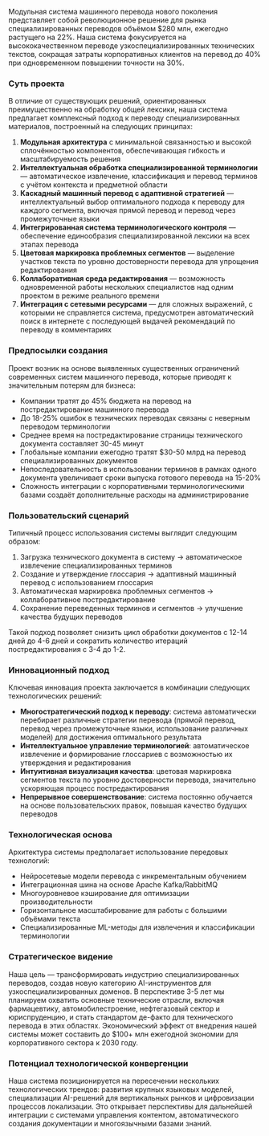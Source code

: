 
Модульная система машинного перевода нового поколения представляет собой революционное решение для рынка специализированных переводов объёмом $280 млн, ежегодно растущего на 22%. Наша система фокусируется на высококачественном переводе узкоспециализированных технических текстов, сокращая затраты корпоративных клиентов на перевод до 40% при одновременном повышении точности на 30%.

### Суть проекта

В отличие от существующих решений, ориентированных преимущественно на обработку общей лексики, наша система предлагает комплексный подход к переводу специализированных материалов, построенный на следующих принципах:

1. **Модульная архитектура** с минимальной связанностью и высокой сплочённостью компонентов, обеспечивающая гибкость и масштабируемость решения
2. **Интеллектуальная обработка специализированной терминологии** — автоматическое извлечение, классификация и перевод терминов с учётом контекста и предметной области
3. **Каскадный машинный перевод с адаптивной стратегией** — интеллектуальный выбор оптимального подхода к переводу для каждого сегмента, включая прямой перевод и перевод через промежуточные языки
4. **Интегрированная система терминологического контроля** — обеспечение единообразия специализированной лексики на всех этапах перевода
5. **Цветовая маркировка проблемных сегментов** — выделение участков текста по уровню достоверности перевода для упрощения редактирования
6. **Коллаборативная среда редактирования** — возможность одновременной работы нескольких специалистов над одним проектом в режиме реального времени
7. **Интеграция с сетевыми ресурсами** — для сложных выражений, с которыми не справляется система, предусмотрен автоматический поиск в интернете с последующей выдачей рекомендаций по переводу в комментариях

### Предпосылки создания

Проект возник на основе выявленных существенных ограничений современных систем машинного перевода, которые приводят к значительным потерям для бизнеса:

- Компании тратят до 45% бюджета на перевод на постредактирование машинного перевода
- До 18-25% ошибок в технических переводах связаны с неверным переводом терминологии
- Среднее время на постредактирование страницы технического документа составляет 30-45 минут
- Глобальные компании ежегодно тратят $30-50 млрд на перевод специализированных документов
- Непоследовательность в использовании терминов в рамках одного документа увеличивает сроки выпуска готового перевода на 15-20%
- Сложность интеграции с корпоративными терминологическими базами создаёт дополнительные расходы на администрирование

### Пользовательский сценарий

Типичный процесс использования системы выглядит следующим образом:

1. Загрузка технического документа в систему → автоматическое извлечение специализированных терминов
2. Создание и утверждение глоссария → адаптивный машинный перевод с использованием глоссария
3. Автоматическая маркировка проблемных сегментов → коллаборативное постредактирование
4. Сохранение переведенных терминов и сегментов → улучшение качества будущих переводов

Такой подход позволяет снизить цикл обработки документов с 12-14 дней до 4-6 дней и сократить количество итераций постредактирования с 3-4 до 1-2.

### Инновационный подход

Ключевая инновация проекта заключается в комбинации следующих технологических решений:

- **Многостратегический подход к переводу**: система автоматически перебирает различные стратегии перевода (прямой перевод, перевод через промежуточные языки, использование различных моделей) для достижения оптимального результата
- **Интеллектуальное управление терминологией**: автоматическое извлечение и формирование глоссариев с возможностью их утверждения и редактирования
- **Интуитивная визуализация качества**: цветовая маркировка сегментов текста по уровню достоверности перевода, значительно ускоряющая процесс постредактирования
- **Непрерывное совершенствование**: система постоянно обучается на основе пользовательских правок, повышая качество будущих переводов

### Технологическая основа

Архитектура системы предполагает использование передовых технологий:

- Нейросетевые модели перевода с инкрементальным обучением
- Интеграционная шина на основе Apache Kafka/RabbitMQ
- Многоуровневое кэширование для оптимизации производительности
- Горизонтальное масштабирование для работы с большими объёмами текста
- Специализированные ML-методы для извлечения и классификации терминологии

### Стратегическое видение

Наша цель — трансформировать индустрию специализированных переводов, создав новую категорию AI-инструментов для узкоспециализированных доменов. В перспективе 3-5 лет мы планируем охватить основные технические отрасли, включая фармацевтику, автомобилестроение, нефтегазовый сектор и юриспруденцию, и стать стандартом де-факто для технического перевода в этих областях. Экономический эффект от внедрения нашей системы может составить до $100+ млн ежегодной экономии для корпоративного сектора к 2030 году.

### Потенциал технологической конвергенции

Наша система позиционируется на пересечении нескольких технологических трендов: развития крупных языковых моделей, специализации AI-решений для вертикальных рынков и цифровизации процессов локализации. Это открывает перспективы для дальнейшей интеграции с системами управления контентом, автоматического создания документации и многоязычными базами знаний.